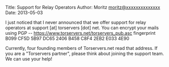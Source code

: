 Title:  Support for Relay Operators
Author: Moritz <moritz@xxxxxxxxxxxxxx>
Date: 2013-05-03


I just noticed that I never announced that we offer support for relay
operators at support [at] torservers [dot] net. You can encrypt your
mails using PGP -- <https://www.torservers.net/torservers_pub.asc>
fingerprint B099 CF5D 5B97 DC65 2406 B458 C8F4 2EB2 E033 4E90

Currently, four founding members of Torservers.net read that address. If
you are a "Torservers partner", please think about joining the support
team. We can use your help!
